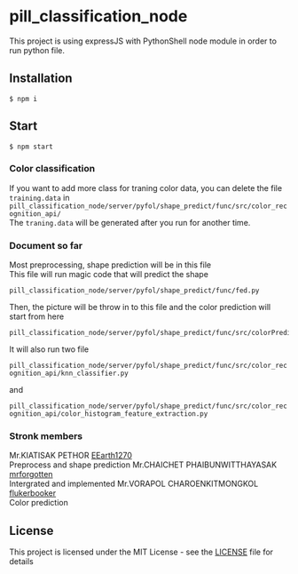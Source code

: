 # pill_classification_node
  
  This project is using expressJS with PythonShell node module in order to run python file.
  
## Installation
```
$ npm i
```
## Start
```
$ npm start
```
### Color classification
If you want to add more class for traning color data,
	you can delete the file `training.data` in 
	```
	pill_classification_node/server/pyfol/shape_predict/func/src/color_recognition_api/
	```<br>
The `traning.data` will be generated after you run for another time.

### Document so far

Most preprocessing, shape prediction will be in this file<br>
This file will run magic code that will predict the shape

```
pill_classification_node/server/pyfol/shape_predict/func/fed.py
```
<p>Then, the picture will be throw in to this file and the color prediction will start from here</p>

```
pill_classification_node/server/pyfol/shape_predict/func/src/colorPredictor.py
```
<p>It will also run two file</p>

`pill_classification_node/server/pyfol/shape_predict/func/src/color_recognition_api/knn_classifier.py`<br>

and <br>

`pill_classification_node/server/pyfol/shape_predict/func/src/color_recognition_api/color_histogram_feature_extraction.py`<br>

### Stronk members
Mr.KIATISAK PETHOR [EEarth1270](https://github.com/EEarth1270)<br> Preprocess and shape prediction
Mr.CHAICHET PHAIBUNWITTHAYASAK [mrforgotten](https://github.com/mrforgotten)<br> Intergrated and implemented
Mr.VORAPOL CHAROENKITMONGKOL [flukerbooker](https://github.com/flukerbooker)<br> Color prediction
	
## License
This project is licensed under the MIT License - see the [LICENSE](LICENSE) file for details
